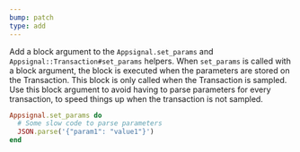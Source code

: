 ```yaml
---
bump: patch
type: add
---
```


Add a block argument to the `Appsignal.set_params` and `Appsignal::Transaction#set_params` helpers. When `set_params` is called with a block argument, the block is executed when the parameters are stored on the Transaction. This block is only called when the Transaction is sampled. Use this block argument to avoid having to parse parameters for every transaction, to speed things up when the transaction is not sampled.

```ruby
Appsignal.set_params do
  # Some slow code to parse parameters
  JSON.parse('{"param1": "value1"}')
end
```

